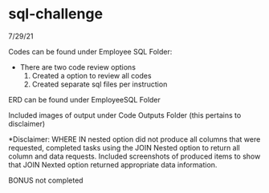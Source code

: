# sql-challenge

7/29/21 

Codes can be found under Employee SQL Folder:
- There are two code review options
    1. Created a option to review all codes
    2. Created separate sql files per instruction 

ERD can be found under EmployeeSQL Folder

Included images of output under Code Outputs Folder (this pertains to disclaimer)

*Disclaimer: WHERE IN nested option did not produce all columns that were requested, completed tasks using the JOIN Nested option to return all column and data requests. Included screenshots of produced items to show that JOIN Nexted option returned appropriate data information.

BONUS not completed
